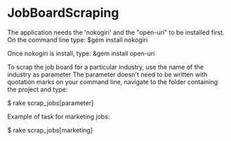 # JobBoardScraping

The application needs the 'nokogiri' and the "open-uri" to be installed first.
On the command line type:
$gem install nokogiri

Once nokogiri is install, type:
&gem install open-uri


To scrap the job board for a particular industry, use the name of the industry as parameter
The parameter doesn't need to be written with quotation marks
on your command line, navigate to the folder containing the project and type:

$ rake scrap_jobs[parameter]



Example of task for marketing jobs:

$ rake scrap_jobs[marketing]
